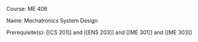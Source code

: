 




Course: ME 408

Name: Mechatronics System Design

Prerequisite(s): [[CS 201]] and [[ENS 203]] and [[ME 301]] and [[ME 303]]